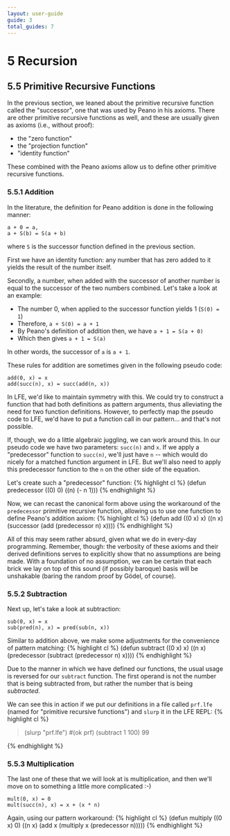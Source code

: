 ```yaml
---
layout: user-guide
guide: 3
total_guides: 7
---
```

# 5 Recursion

## 5.5 Primitive Recursive Functions

In the previous section, we leaned about the primitive recursive function called
the "successor", one that was used by Peano in his axioms. There are other
primitive recursive functions as well, and these are usually given as axioms
(i.e., without proof):

* the "zero function"
* the "projection function"
* "identity function"

These combined with the Peano axioms allow us to define other primitive
recursive functions.

### 5.5.1 Addition

In the literature, the definition for Peano addition is done in the following
manner:

    a + 0 = a,
    a + S(b) = S(a + b)

where ```S``` is the successor function defined in the previous section.

First we have an identity function: any number that has zero added to it yields
the result of the number itself.

Secondly, a number, when added with the successor of another number is equal to
the successor of the two numbers combined. Let's take a look at an example:

* The number 0, when applied to the successor function yields 1 (```S(0) = 1```)
* Therefore, ```a + S(0) = a + 1```
* By Peano's definition of addition then, we have ```a + 1 = S(a + 0)```
* Which then gives ```a + 1 = S(a)```

In other words, the successor of ```a``` is ```a + 1```.

These rules for addition are sometimes given in the following pseudo code:

    add(0, x) = x
    add(succ(n), x) = succ(add(n, x))

In LFE, we'd like to maintain symmetry with this. We could try to construct a
function that had both definitions as pattern arguments, thus alleviating the
need for two function definitions. However, to perfectly map the pseudo code
to LFE, we'd have to put a function call in our pattern... and that's not
possible.

If, though, we do a little algebraic juggling, we can work around this. In our
pseudo code we have two parameters: ```succ(n)``` and ```x```. If we apply a
"predecessor" function to ```succ(n)```, we'll just have ```n``` -- which would
do nicely for a matched function argument in LFE. But we'll also need to apply
this predecessor function to the ```n``` on the other side of the equation.

Let's create such a "predecessor" function:
{% highlight cl %}
(defun predecessor
  ((0) 0)
  ((n) (- n 1)))
{% endhighlight %}

Now, we can recast the canonical form above using the workaround of the
```predecessor``` primitive recursive function, allowing us to use one function
to define Peano's addition axiom:
{% highlight cl %}
(defun add
  ((0 x) x)
  ((n x) (successor (add (predecessor n) x))))
{% endhighlight %}

All of this may seem rather absurd, given what we do in every-day programming.
Remember, though: the verbosity of these axioms and their derived definitions
serves to explicitly show that no assumptions are being made. With a foundation
of no assumption, we can be certain that each brick we lay on top of this sound
(if possibly baroque) basis will be unshakable (baring the random proof by
Gödel, of course).


### 5.5.2 Subtraction

Next up, let's take a look at subtraction:

    sub(0, x) = x
    sub(pred(n), x) = pred(sub(n, x))

Similar to addition above, we make some adjustments for the convenience of
pattern matching:
{% highlight cl %}
(defun subtract
  ((0 x) x)
  ((n x) (predecessor (subtract (predecessor n) x))))
{% endhighlight %}

Due to the manner in which we have defined our functions, the usual usage is
reversed for our ```subtract``` function. The first operand is not the number
that is being subtracted from, but rather the number that is being *subtracted*.

We can see this in action if we put our definitions in a file called
```prf.lfe``` (named for "primitive recursive functions") and ```slurp``` it in
the LFE REPL:
{% highlight cl %}
> (slurp "prf.lfe")
#(ok prf)
> (subtract 1 100)
99
>
{% endhighlight %}

### 5.5.3 Multiplication

The last one of these that we will look at is multiplication, and then we'll
move on to something a little more complicated :-)

    mult(0, x) = 0
    mult(succ(n), x) = x + (x * n)

Again, using our pattern workaround:
{% highlight cl %}
(defun multiply
  ((0 x) 0)
  ((n x) (add x (multiply x (predecessor n)))))
{% endhighlight %}
